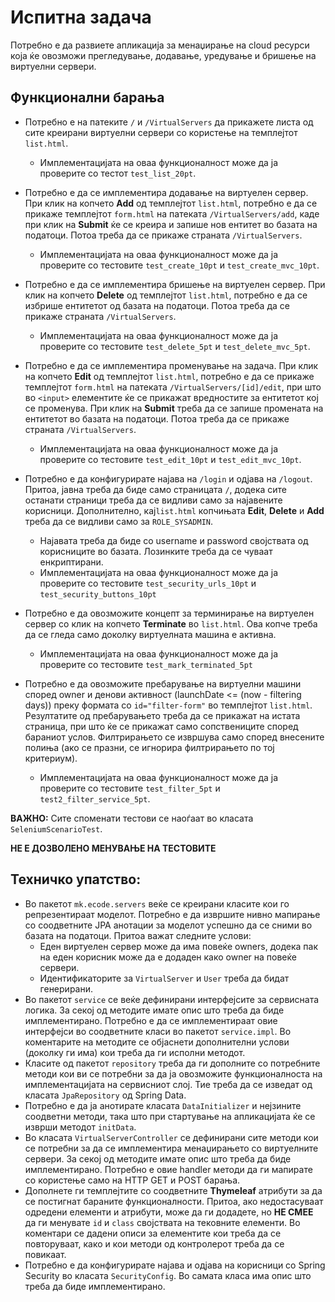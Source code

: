 # Испитна задача

Потребно е да развиете апликација за менаџирање на cloud ресурси која ќе овозможи прегледување, додавање, уредување и бришење на виртуелни сервери.

## Функционални барања

- Потребно е на патеките `/` и `/VirtualServers` да прикажете листа од сите креирани виртуелни сервери со користење на темплејтот `list.html`.
  - Имплементацијата на оваа функционалност може да ја проверите со тестот `test_list_20pt`.

- Потребно е да се  имплементира додавање на виртуелен сервер. При клик на копчето **Add** од темплејтот `list.html`, 
потребно е да се прикаже темплејтот `form.html` на патеката `/VirtualServers/add`, каде при клик на **Submit** ќе се креира и запише нов ентитет 
во базата на податоци. Потоа треба да се прикаже страната `/VirtualServers`.
  - Имплементацијата на оваа функционалност може да ја проверите со тестовите `test_create_10pt` и `test_create_mvc_10pt`.

- Потребно е да се  имплементира бришење на виртуелен сервер. При клик на копчето **Delete** од темплејтот `list.html`, потребно е да 
се избрише ентитетот од базата на податоци. Потоа треба да се прикаже страната `/VirtualServers`.
  - Имплементацијата на оваа функционалност може да ја проверите со тестовите `test_delete_5pt` и `test_delete_mvc_5pt`.

- Потребно е да се  имплементира променување на задача. При клик на копчето **Edit** од темплејтот `list.html`, 
потребно е да се прикаже темплејтот `form.html` на патеката `/VirtualServers/[id]/edit`, при што во `<input>` елементите ќе се прикажат 
вредностите за ентитетот кој се променува. При клик на **Submit** треба да се запише промената на ентитетот во базата на податоци. 
Потоа треба да се прикаже страната `/VirtualServers`.
  - Имплементацијата на оваа функционалност може да ја проверите со тестовите  `test_edit_10pt` и `test_edit_mvc_10pt`.

- Потребно е да конфигурирате најава на `/login` и одјава на `/logout`. Притоа, јавна треба да биде само страницата `/`, 
    додека сите останати страници треба да се видливи само за најавените корисници. Дополнително, кај`list.html` копчињата 
    **Edit**, **Delete** и **Add** треба да се видливи само за `ROLE_SYSADMIN`.
    - Најавата треба да биде со username и password својствата од корисниците во базата. Лозинките треба да се чуваат енкриптирани.
    - Имплементацијата на оваа функционалност може да ја проверите со тестовите `test_security_urls_10pt` и `test_security_buttons_10pt` 

- Потребно е да овозможите концепт за терминирање на виртуелен сервер со клик на копчето **Terminate** во `list.html`. Ова копче 
треба да се гледа само доколку виртуелната машина е активна. 
    - Имплементацијата на оваа функционалност може да ја проверите со тестовите `test_mark_terminated_5pt`

- Потребно е да овозможите пребарување на виртуелни машини според owner и денови активност
(launchDate <= (now - filtering days)) преку формата со `id="filter-form"` во темплејтот `list.html`. 
Резултатите од пребарувањето треба да се прикажат на истата страница, при што ќе се прикажат само сопствениците според бараниот услов. 
Филтрирањето се извршува само според внесените полиња (ако се празни, се игнорира филтрирањето по тој критериум).
  - Имплементацијата на оваа функционалност може да ја проверите со тестовите `test_filter_5pt` и `test2_filter_service_5pt`.

**ВАЖНО:** Сите споменати тестови се наоѓаат во класата `SeleniumScenarioTest`.

**НЕ Е ДОЗВОЛЕНО МЕНУВАЊЕ НА ТЕСТОВИТЕ**

## Техничко упатство:
- Во пакетот `mk.ecode.servers` веќе се креирани класите кои го репрезентираат моделот.
  Потребно е да извршите нивно мапирање со соодветните JPA анотации за моделот успешно да се сними во базата на податоци.
  Притоа важат следните услови:
  - Еден виртуелен сервер може да има повеќе owners, додека пак на еден корисник може да е додаден како owner на повеќе сервери.
  - Идентификаторите за `VirtualServer` и `User` треба да бидат генерирани.
- Во пакетот `service` се веќе дефинирани интерфејсите за сервисната логика. За секој од методите имате опис што треба 
  да биде имплементирано. Потребно е да се имплементираат овие интерфејси во соодветните класи во пакетот `service.impl`. 
  Во коментарите на методите се објаснети дополнителни услови (доколку ги има) кои треба да ги исполни методот.
- Класите од пакетот `repository` треба да ги дополните со потребните методи кои ви се потребни за да ја овозможите 
  функционалноста на имплементацијата на сервисниот слој. Тие треба да се изведат од класата `JpaRepository` од Spring Data.
- Потребно е да ја анотирате класата `DataInitializer` и нејзините соодветни методи, така што при стартување на апликацијата ќе се изврши методот `initData`.
- Во класата `VirtualServerController` се дефинирани сите методи кои се потребни за да се имплементира менаџирањето со виртуелните сервери.
  За секој од методите имате опис што треба да биде имплементирано. Потребно е овие handler методи да ги мапирате со користење само на HTTP GET и POST барања.
- Дополнете ги темплејтите со соодветните **Thymeleaf** атрибути за да се постигнат бараните функционалности.
  Притоа, ако недостасуваат одредени елементи и атрибути, може да ги додадете, но **НЕ СМЕЕ** да ги менувате `id` и `class` својствата на тековните елементи.
  Во коментари се дадени описи за елементите кои треба да се повторуваат, како и кои методи од контролерот треба да се повикаат.
- Потребно е да конфигурирате најава и одјава на корисници со Spring Security во класата `SecurityConfig`.
  Во самата класа има опис што треба да биде имплементирано.